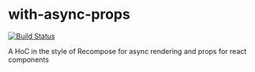 # with-async-props

[![Build Status](https://travis-ci.org/BigAB/with-async-props.svg?branch=master)](https://travis-ci.org/BigAB/with-async-props)

A HoC in the style of Recompose for async rendering and props for react components
